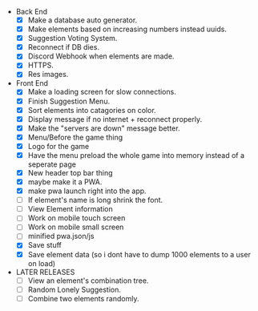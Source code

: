 - Back End
    - [X] Make a database auto generator.
    - [X] Make elements based on increasing numbers instead uuids.
    - [X] Suggestion Voting System.
    - [X] Reconnect if DB dies.
    - [X] Discord Webhook when elements are made.
    - [X] HTTPS.
    - [X] Res images.
- Front End
    - [X] Make a loading screen for slow connections.
    - [X] Finish Suggestion Menu.
    - [X] Sort elements into catagories on color.
    - [X] Display message if no internet + reconnect properly.
    - [X] Make the "servers are down" message better.
    - [X] Menu/Before the game thing
    - [X] Logo for the game
    - [X] Have the menu preload the whole game into memory
          instead of a seperate page
    - [X] New header top bar thing
    - [X] maybe make it a PWA.
    - [X] make pwa launch right into the app.
    - [ ] If element's name is long shrink the font.
    - [ ] View Element information
    - [ ] Work on mobile touch screen
    - [ ] Work on mobile small screen
    - [ ] minified pwa.json/js
    - [X] Save stuff
    - [X] Save element data (so i dont have to dump 1000 elements to a user on load)

- LATER RELEASES
    - [ ] View an element's combination tree.
    - [ ] Random Lonely Suggestion.
    - [ ] Combine two elements randomly.
